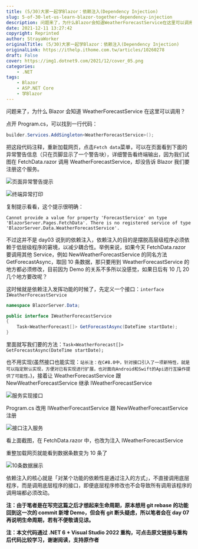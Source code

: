 ```yaml
---
title: (5/30)大家一起学Blazor：依赖注入(Dependency Injection)
slug: 5-of-30-let-us-learn-blazor-together-dependency-injection
description: 问题来了，为什么Blazor会知道WeatherForecastService在这里可以调用？
date: 2021-12-11 13:27:42
copyright: Reprinted
author: StrayaWorker
originalTitle: (5/30)大家一起学Blazor：依赖注入(Dependency Injection)
originalLink: https://ithelp.ithome.com.tw/articles/10260278
draft: False
cover: https://img1.dotnet9.com/2021/12/cover_05.png
categories: 
    - .NET
tags: 
    - Blazor
    - ASP.NET Core
    - 学Blazor
---
```


问题来了，为什么 Blazor 会知道 WeatherForecastService 在这里可以调用？

点开 Program.cs，可以找到一行代码：

```C#
builder.Services.AddSingleton<WeatherForecastService>();
```

把这段代码注释，重新加载网页，点击`Fetch data`菜单，可以在页面看到下面的异常警告信息（只在页脚显示了一个警告块），详细警告看终端输出，因为我们试图在 FetchData.razor 调用 WeatherForecastService，却没告诉 Blazor 我们要注册这个服务。

![页面异常警告提示](https://img1.dotnet9.com/2021/12/1001.png)

![终端异常打印](https://img1.dotnet9.com/2021/12/1002.png)

复制提示看看，这个提示很明确：

```shell
Cannot provide a value for property 'ForecastService' on type 'BlazorServer.Pages.FetchData'. There is no registered service of type 'BlazorServer.Data.WeatherForecastService'.
```

不过这并不是 day03 说到的依赖注入，依赖注入的目的是摆脱高层级程序必须依赖于低层级程序的窘境，以减少耦合性。举例来说，如果今天 FetchData.razor 要调用其他 Service，例如 NewWeatherForecastService 的同名方法 GetForecastAsync，取回 10 条数据，那只要用到 WeatherForecastService 的地方都必须修改，目前因为 Demo 的关系不多所以没感觉，如果日后有 10 几 20 几个地方要改呢？

这时候就是依赖注入发挥功能的时候了，先定义一个接口：`interface IWeatherForecastService`

```C#
namespace BlazorServer.Data;

public interface IWeatherForecastService
{
	Task<WeatherForecast[]> GetForecastAsync(DateTime startDate);
}
```

里面就写我们要的方法：`Task<WeatherForecast[]> GetForecastAsync(DateTime startDate);`

也不用实现(虽然接口也能实现：`站长注：在C#8.0中，针对接口引入了一项新特性，就是可以指定默认实现，方便对已有实现进行扩展，也对面向Android和Swift的Api进行互操作提供了可能性。`)，接着让 WeatherForecastService 跟 NewWeatherForecastService 继承 IWeatherForecastService

![服务实现接口](https://img1.dotnet9.com/2021/12/1003.png)

Program.cs 改用 IWeatherForecastService 跟 NewWeatherForecastService 注册

![接口注入服务](https://img1.dotnet9.com/2021/12/1004.png)

看上面截图，在 FetchData.razor 中，也改为注入 IWeatherForecastService

重整加载网页就能看到数据条数变为 10 条了

![10条数据展示](https://img1.dotnet9.com/2021/12/1005.png)

依赖注入的核心就是「对某个功能的依赖性是通过注入的方式」，不直接调用底层程序，而是调用底层程序的接口，即便底层程序修改也不会导致所有调用该程序的调用端都必须改动。

**注：由于笔者是在写完这篇之后才想起来生命周期，原本想用 git rebase 的功能回到这一次的 commit 新增 Demo，但会有 git 断头疑虑，所以笔者会在 day 07 再说明生命周期，若有不便敬请见谅。**

**注：本文代码通过 .NET 6 + Visual Studio 2022 重构，可点击原文链接与重构后代码比较学习，谢谢阅读，支持原作者**
